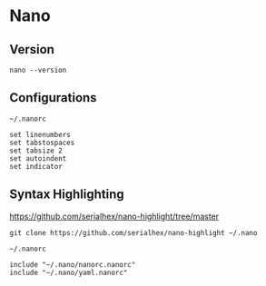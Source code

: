 # Nano

## Version

```
nano --version
```

## Configurations

`~/.nanorc`
```
set linenumbers
set tabstospaces
set tabsize 2
set autoindent
set indicator
```

## Syntax Highlighting

https://github.com/serialhex/nano-highlight/tree/master

```shell
git clone https://github.com/serialhex/nano-highlight ~/.nano
```

`~/.nanorc`
```
include "~/.nano/nanorc.nanorc"
include "~/.nano/yaml.nanorc"
```

